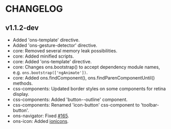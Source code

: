 
CHANGELOG
====

v1.1.2-dev
----

 * Added 'ons-template' directive.
 * Added 'ons-gesture-detector' directive.
 * core: Removed several memory leak possibilities.
 * core: Added minified scripts.
 * core: Added 'ons-template' directive.
 * core: Changes ons.bootstrap() to accept dependency module names, e.g. `ons.bootstrap(['ngAnimate'])`.
 * core: Added ons.findComponent(), ons.findParenComponentUntil() methods.
 * css-components: Updated border styles on some components for retina display.
 * css-components: Added 'button--outline' component.
 * css-components: Renamed 'icon-button' css-component to 'toolbar-button'.
 * ons-navigator: Fixed [#165](https://github.com/OnsenUI/OnsenUI/issues/165).
 * ons-icon: Added [ionicons](http://ionicons.com).

